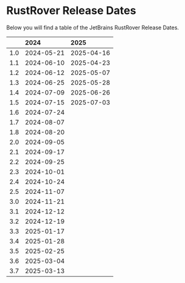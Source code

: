 # RustRover Release Dates
Below you will find a table of the JetBrains RustRover Release Dates.

|     | 2024       | 2025       |
|----:|:-----------|:-----------|
| 1.0 | 2024-05-21 | 2025-04-16 |
| 1.1 | 2024-06-10 | 2025-04-23 |
| 1.2 | 2024-06-12 | 2025-05-07 |
| 1.3 | 2024-06-25 | 2025-05-28 |
| 1.4 | 2024-07-09 | 2025-06-26 |
| 1.5 | 2024-07-15 | 2025-07-03 |
| 1.6 | 2024-07-24 |            |
| 1.7 | 2024-08-07 |            |
| 1.8 | 2024-08-20 |            |
| 2.0 | 2024-09-05 |            |
| 2.1 | 2024-09-17 |            |
| 2.2 | 2024-09-25 |            |
| 2.3 | 2024-10-01 |            |
| 2.4 | 2024-10-24 |            |
| 2.5 | 2024-11-07 |            |
| 3.0 | 2024-11-21 |            |
| 3.1 | 2024-12-12 |            |
| 3.2 | 2024-12-19 |            |
| 3.3 | 2025-01-17 |            |
| 3.4 | 2025-01-28 |            |
| 3.5 | 2025-02-25 |            |
| 3.6 | 2025-03-04 |            |
| 3.7 | 2025-03-13 |            |